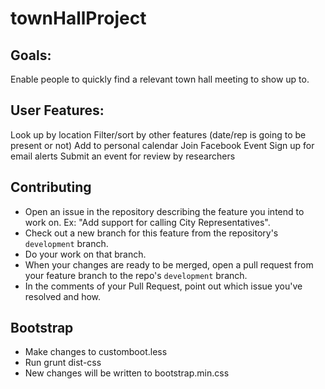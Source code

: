 # townHallProject

## Goals:
Enable people to quickly find a relevant town hall meeting to show up to.

## User Features:
Look up by location
Filter/sort by other features (date/rep is going to be present or not)
Add to personal calendar
Join Facebook Event
Sign up for email alerts
Submit an event for review by researchers

## Contributing

- Open an issue in the repository describing the feature you intend to work on. Ex: "Add support for calling City Representatives".
- Check out a new branch for this feature from the repository's `development` branch.
- Do your work on that branch.
- When your changes are ready to be merged, open a pull request from your feature branch to the repo's `development` branch.
- In the comments of your Pull Request, point out which issue you've resolved and how.

## Bootstrap

- Make changes to customboot.less
- Run grunt dist-css 
- New changes will be written to bootstrap.min.css
